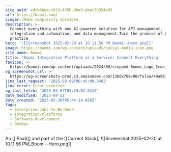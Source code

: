 ```yaml
---
site_uuid: edcb60ea-c919-476b-9ba9-abec78954e05
url: https://boomi.com/
zinger: Make complexity solvable.
description: >-
  Connect everything with one AI-powered solution for API management,
  integration and automation, and data management.Turn the promise of AI into
  practice
hero: '![[Screenshot 2025-02-20 at 10.11.56 PM_Boomi--Hero.png]]'
image: https://boomi.com/wp-content/uploads/social-media-icon.png
site_name: Boomi
title: 'Boomi Integration Platform as a Service: Connect Everything'
favicon: >-
  https://boomi.com/wp-content/uploads/2024/08/cropped-Boomi_Logo_Icon_Navy-192x192.png
og_screenshot_url: >-
  https://og-screenshots-prod.s3.amazonaws.com/1366x768/80/false/49a9611c881646abe7701ee8223e0f51a91bea076c19b4c469b58bcaaa68efd7.jpeg
jina_last_request: '2025-03-09T06:45:08.340Z'
jina_error: Error occurred
og_last_fetch: '2025-03-07T05:19:02.931Z'
date_modified: '2025-04-12'
date_created: '2025-03-30T05:44:14.850Z'
tags:
  - Enterprise-Jobs-To-Be-Done
  - Integration-Platforms
  - Software-Development
  - DevOps
---
```






















An [[iPaaS]] and part of the [[Current Stack]]
![[Screenshot 2025-02-20 at 10.11.56 PM_Boomi--Hero.png]]
